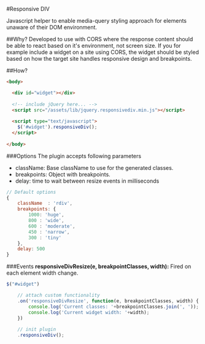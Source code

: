 #Responsive DIV

Javascript helper to enable media-query styling approach for elements unaware of their DOM environment. 

##Why?
Developed to use with CORS where the response content should be able to react based on it's environment, not screen size. If you for example include a widget on a site using CORS, the widget should be styled based on how the target site handles responsive design and breakpoints. 

##How?
```html
<body>

  <div id="widget"></div>
  
  <!-- include jQuery here... -->
  <script src="/assets/lib/jquery.responsivediv.min.js"></script>
  
  <script type="text/javascript">
    $('#widget').responsiveDiv();  
  </script>
  
</body>
```

###Options
The plugin accepts following parameters
* className: Base className to use for the generated classes.
* breakpoints: Object with breakpoints.
* delay: time to wait between resize events in milliseconds
```javascript
// Default options
{ 
    className  : 'rdiv',
    breakpoints: {
        1000: 'huge',
        800 : 'wide',
        600 : 'moderate',
        450 : 'narrow',
        300 : 'tiny'
    },
    delay: 500
}
```

###Events
<strong>responsiveDivResize(e, breakpointClasses, width):</strong> Fired on each element width change.
```javascript
$("#widget")

    // attach custom functionality
    .on('responsiveDivResize', function(e, breakpointClasses, width) {
        console.log('Current classes: '+breakpointClasses.join(', '));
        console.log('Current widget width: '+width);
    })
    
    // init plugin
    .responsiveDiv();
```

